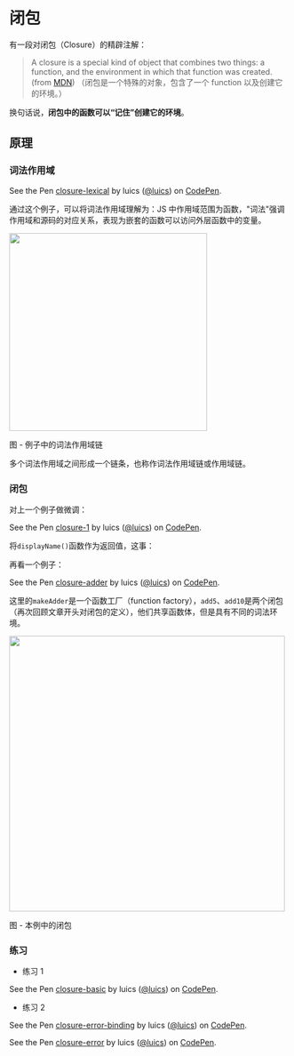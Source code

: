 # 闭包

有一段对闭包（Closure）的精辟注解：

> A closure is a special kind of object that combines two things: a function, and the environment in which that function was created.  (from [MDN](https://developer.mozilla.org/en-US/docs/Web/JavaScript/Closures#Closure))
> （闭包是一个特殊的对象，包含了一个 function 以及创建它的环境。）

换句话说，**闭包中的函数可以“记住”创建它的环境**。

## 原理

### 词法作用域

<p data-height="300" data-theme-id="0" data-slug-hash="qjWLeW" data-default-tab="js,result" data-user="luics" data-embed-version="2" data-pen-title="closure-lexical" class="codepen">See the Pen <a href="https://codepen.io/luics/pen/qjWLeW/">closure-lexical</a> by luics (<a href="https://codepen.io/luics">@luics</a>) on <a href="https://codepen.io">CodePen</a>.</p>
<script async src="https://production-assets.codepen.io/assets/embed/ei.js"></script>

通过这个例子，可以将词法作用域理解为：JS 中作用域范围为函数，"词法"强调作用域和源码的对应关系，表现为嵌套的函数可以访问外层函数中的变量。

<img src="https://luics-image.oss-cn-hangzhou.aliyuncs.com/006tNc79ly1g3o2bkfwc9j30oc05ggm5.jpg" width="356">  

图 - 例子中的词法作用域链 

多个词法作用域之间形成一个链条，也称作词法作用域链或作用域链。

### 闭包


对上一个例子做微调：

<p data-height="360" data-theme-id="0" data-slug-hash="LNKVLR" data-default-tab="js,result" data-user="luics" data-embed-version="2" class="codepen">See the Pen <a href="http://codepen.io/luics/pen/LNKVLR/">closure-1</a> by luics (<a href="http://codepen.io/luics">@luics</a>) on <a href="http://codepen.io">CodePen</a>.</p>
<script async src="//assets.codepen.io/assets/embed/ei.js"></script>

将`displayName()`函数作为返回值，这事：


再看一个例子：

<p data-height="360" data-theme-id="0" data-slug-hash="KqPbRy" data-default-tab="js" data-user="luics" data-embed-version="2" data-pen-title="closure-adder" class="codepen">See the Pen <a href="https://codepen.io/luics/pen/KqPbRy/">closure-adder</a> by luics (<a href="https://codepen.io/luics">@luics</a>) on <a href="https://codepen.io">CodePen</a>.</p>
<script async src="https://production-assets.codepen.io/assets/embed/ei.js"></script>

这里的`makeAdder`是一个函数工厂（function factory），`add5`、`add10`是两个闭包（再次回顾文章开头对闭包的定义），他们共享函数体，但是具有不同的词法环境。

<img src="https://luics-image.oss-cn-hangzhou.aliyuncs.com/006tNc79ly1g3o2bprf4xj30ou09q0tl.jpg" width="496">  

图 - 本例中的闭包

### 练习

* 练习 1

<p data-height="400" data-theme-id="0" data-slug-hash="jqjoBv" data-default-tab="js" data-user="luics" data-embed-version="2" class="codepen">See the Pen <a href="http://codepen.io/luics/pen/jqjoBv/">closure-basic</a> by luics (<a href="http://codepen.io/luics">@luics</a>) on <a href="http://codepen.io">CodePen</a>.</p>
<script async src="//assets.codepen.io/assets/embed/ei.js"></script>

* 练习 2

<p data-height="300" data-theme-id="0" data-slug-hash="MogLEx" data-default-tab="js,result" data-user="luics" data-embed-version="2" data-pen-title="closure-error-binding" class="codepen">See the Pen <a href="https://codepen.io/luics/pen/MogLEx/">closure-error-binding</a> by luics (<a href="https://codepen.io/luics">@luics</a>) on <a href="https://codepen.io">CodePen</a>.</p>
<script async src="https://production-assets.codepen.io/assets/embed/ei.js"></script>

<p data-height="340" data-theme-id="0" data-slug-hash="KzjLvr" data-default-tab="js,result" data-user="luics" data-embed-version="2" class="codepen">See the Pen <a href="http://codepen.io/luics/pen/KzjLvr/">closure-error</a> by luics (<a href="http://codepen.io/luics">@luics</a>) on <a href="http://codepen.io">CodePen</a>.</p>
<script async src="//assets.codepen.io/assets/embed/ei.js"></script>



<!--
TODO ES6 解释
 
http://ryanmorr.com/understanding-scope-and-context-in-javascript/
https://johnresig.com/apps/learn/#53
## 应用

### 私有成员

### 模块
-->